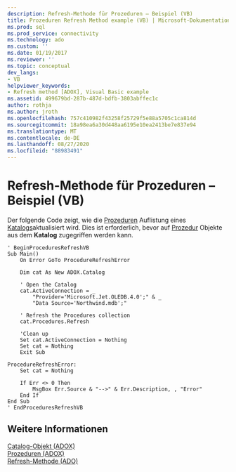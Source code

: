 ```yaml
---
description: Refresh-Methode für Prozeduren – Beispiel (VB)
title: Prozeduren Refresh Method example (VB) | Microsoft-Dokumentation
ms.prod: sql
ms.prod_service: connectivity
ms.technology: ado
ms.custom: ''
ms.date: 01/19/2017
ms.reviewer: ''
ms.topic: conceptual
dev_langs:
- VB
helpviewer_keywords:
- Refresh method [ADOX], Visual Basic example
ms.assetid: 499679bd-287b-487d-bdfb-3803abffec1c
author: rothja
ms.author: jroth
ms.openlocfilehash: 757c410982f43258f25729f5e88a5705c1ca814d
ms.sourcegitcommit: 18a98ea6a30d448aa6195e10ea2413be7e837e94
ms.translationtype: MT
ms.contentlocale: de-DE
ms.lasthandoff: 08/27/2020
ms.locfileid: "88983491"
---
```

# <a name="procedures-refresh-method-example-vb"></a>Refresh-Methode für Prozeduren – Beispiel (VB)
Der folgende Code zeigt, wie die [Prozeduren](./procedures-collection-adox.md) Auflistung eines [Katalogs](./catalog-object-adox.md)aktualisiert wird. Dies ist erforderlich, bevor auf [Prozedur](./procedure-object-adox.md) Objekte aus dem **Katalog** zugegriffen werden kann.  
  
```  
' BeginProceduresRefreshVB  
Sub Main()  
    On Error GoTo ProcedureRefreshError  
  
    Dim cat As New ADOX.Catalog  
  
    ' Open the Catalog  
    cat.ActiveConnection = _  
        "Provider='Microsoft.Jet.OLEDB.4.0';" & _  
        "Data Source='Northwind.mdb';"  
  
    ' Refresh the Procedures collection  
    cat.Procedures.Refresh  
  
    'Clean up  
    Set cat.ActiveConnection = Nothing  
    Set cat = Nothing  
    Exit Sub  
  
ProcedureRefreshError:  
    Set cat = Nothing  
  
    If Err <> 0 Then  
        MsgBox Err.Source & "-->" & Err.Description, , "Error"  
    End If  
End Sub  
' EndProceduresRefreshVB  
```  
  
## <a name="see-also"></a>Weitere Informationen  
 [Catalog-Objekt (ADOX)](./catalog-object-adox.md)   
 [Prozeduren (ADOX)](./procedures-collection-adox.md)   
 [Refresh-Methode (ADO)](../ado-api/refresh-method-ado.md)